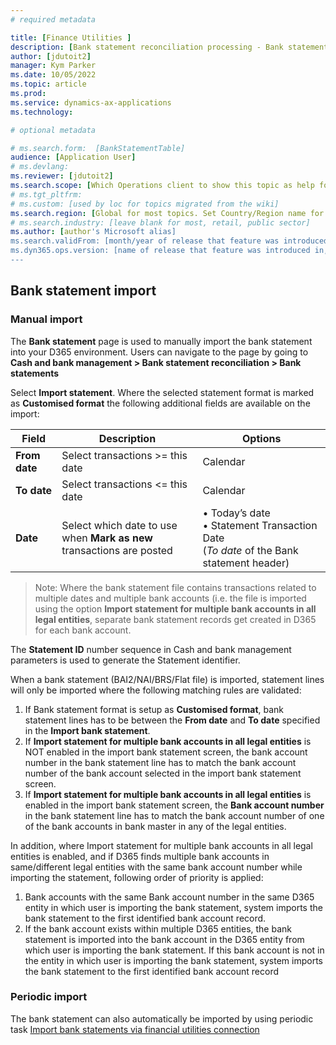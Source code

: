 ```yaml
---
# required metadata

title: [Finance Utilities ]
description: [Bank statement reconciliation processing - Bank statement import ]
author: [jdutoit2]
manager: Kym Parker
ms.date: 10/05/2022
ms.topic: article
ms.prod: 
ms.service: dynamics-ax-applications
ms.technology: 

# optional metadata

# ms.search.form:  [BankStatementTable]
audience: [Application User]
# ms.devlang: 
ms.reviewer: [jdutoit2]
ms.search.scope: [Which Operations client to show this topic as help for, to be set by content strategist, see list here: https://microsoft.sharepoint.com/teams/DynDoc/_layouts/15/WopiFrame.aspx?sourcedoc={23419e1c-eb64-42e9-aa9b-79875b428718}&action=edit&wd=target%28Core%20Dynamics%20AX%20CP%20requirements%2Eone%7C4CC185C0%2DEFAA%2D42CD%2D94B9%2D8F2A45E7F61A%2FVersions%20list%20for%20docs%20topics%7CC14BE630%2D5151%2D49D6%2D8305%2D554B5084593C%2F%29]
# ms.tgt_pltfrm: 
# ms.custom: [used by loc for topics migrated from the wiki]
ms.search.region: [Global for most topics. Set Country/Region name for localizations]
# ms.search.industry: [leave blank for most, retail, public sector]
ms.author: [author's Microsoft alias]
ms.search.validFrom: [month/year of release that feature was introduced in, in format yyyy-mm-dd]
ms.dyn365.ops.version: [name of release that feature was introduced in, see list here: https://microsoft.sharepoint.com/teams/DynDoc/_layouts/15/WopiFrame.aspx?sourcedoc={23419e1c-eb64-42e9-aa9b-79875b428718}&action=edit&wd=target%28Core%20Dynamics%20AX%20CP%20requirements%2Eone%7C4CC185C0%2DEFAA%2D42CD%2D94B9%2D8F2A45E7F61A%2FVersions%20list%20for%20docs%20topics%7CC14BE630%2D5151%2D49D6%2D8305%2D554B5084593C%2F%29]
---
```


## Bank statement import 

### Manual import
The **Bank statement** page  is used to manually import the bank statement into your D365 environment. 
Users can navigate to the page by going to **Cash and bank management > Bank statement reconciliation > Bank statements**

Select **Import statement**.
Where the selected statement format is marked as **Customised format** the following additional fields are available on the import:

| **Field**        | **Description**                                               | Options
|-                 |-                                                              |-
| **From date**    | Select transactions >= this date                              | Calendar
| **To date**      | Select transactions <= this date                              | Calendar
| **Date**         | Select which date to use when **Mark as new** <br> transactions are posted | •	Today’s date <br> •	Statement Transaction Date <br> (_To date_ of the Bank statement header)

> Note: Where the bank statement file contains transactions related to multiple dates and multiple bank accounts (i.e. the file is imported using the option **Import statement for multiple bank accounts in all legal entities**, separate bank statement records get created in D365 for each bank account. 
 
The **Statement ID** number sequence in Cash and bank management parameters is used to generate the Statement identifier. 

When a bank statement (BAI2/NAI/BRS/Flat file) is imported, statement lines will only be imported where the following matching rules are validated:  
1.	If Bank statement format is setup as **Customised format**, bank statement lines has to be between the **From date** and **To date** specified in the **Import bank statement**.  
2.	If **Import statement for multiple bank accounts in all legal entities** is NOT enabled in the import bank statement screen, the bank account number in the bank statement line has to match the bank account number of the bank account selected in the import bank statement screen. 
3.	If **Import statement for multiple bank accounts in all legal entities** is enabled in the import bank statement screen, the **Bank account number** in the bank statement line has to match the bank account number of one of the bank accounts in bank master in any of the legal entities. <br>

In addition, where Import statement for multiple bank accounts in all legal entities is enabled, and if D365 finds multiple bank accounts in same/different legal entities with the same bank account number while importing the statement, following order of priority is applied: 
1.	Bank accounts with the same Bank account number in the same D365 entity in which user is importing the bank statement, system imports the bank statement to the first identified bank account record. 
2.	If the bank account exists within multiple D365 entities, the bank statement is imported into the bank account in the D365 entity from which user is importing the bank statement. If this bank account is not in the entity in which user is importing the bank statement, system imports the bank statement to the first identified bank account record 

### Periodic import

The bank statement can also automatically be imported by using periodic task [Import bank statements via financial utilities connection](../Setup/CASH-AND-BANK-MANAGEMENT/Bank-statement-import.md)

